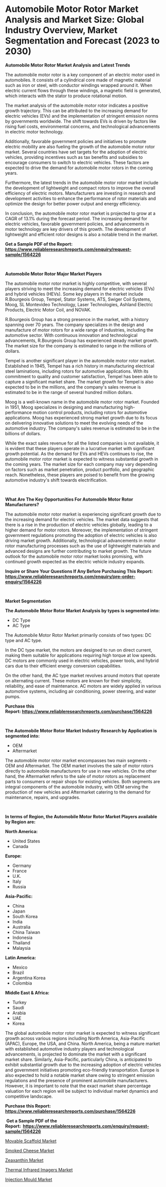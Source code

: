 <p><h1>Automobile Motor Rotor Market Analysis and Market Size: Global Industry Overview, Market Segmentation and Forecast (2023 to 2030)</h1></p><p><strong>Automobile Motor Rotor Market Analysis and Latest Trends</strong></p>
<p><p>The automobile motor rotor is a key component of an electric motor used in automobiles. It consists of a cylindrical core made of magnetic material such as iron or steel, with conductor windings wrapped around it. When electric current flows through these windings, a magnetic field is generated, which interacts with the stator to produce rotational motion.</p><p>The market analysis of the automobile motor rotor indicates a positive growth trajectory. This can be attributed to the increasing demand for electric vehicles (EVs) and the implementation of stringent emission norms by governments worldwide. The shift towards EVs is driven by factors like rising fuel costs, environmental concerns, and technological advancements in electric motor technology.</p><p>Additionally, favorable government policies and initiatives to promote electric mobility are also fueling the growth of the automobile motor rotor market. Several countries have set targets for the adoption of electric vehicles, providing incentives such as tax benefits and subsidies to encourage consumers to switch to electric vehicles. These factors are expected to drive the demand for automobile motor rotors in the coming years.</p><p>Furthermore, the latest trends in the automobile motor rotor market include the development of lightweight and compact rotors to improve the overall efficiency of electric motors. Manufacturers are investing in research and development activities to enhance the performance of rotor materials and optimize the design for better power output and energy efficiency.</p><p>In conclusion, the automobile motor rotor market is projected to grow at a CAGR of 13.1% during the forecast period. The increasing demand for electric vehicles, favorable government policies, and advancements in motor technology are key drivers of this growth. The development of lightweight and efficient rotor designs is also a notable trend in the market.</p></p>
<p><strong>Get a Sample PDF of the Report:&nbsp; <a href="https://www.reliableresearchreports.com/enquiry/request-sample/1564226">https://www.reliableresearchreports.com/enquiry/request-sample/1564226</a></strong></p>
<p>&nbsp;</p>
<p><strong>Automobile Motor Rotor Major Market Players</strong></p>
<p><p>The automobile motor rotor market is highly competitive, with several players striving to meet the increasing demand for electric vehicles (EVs) and hybrid vehicles (HEVs). Some key players in the market include R.Bourgeois Group, Tempel, Stator Systems, ATS, Swiger Coil Systems, Moog, SL Montevideo Technology, Laser Technologies, Ashland Electric Products, Electric Motor Coil, and NOVAK.</p><p>R.Bourgeois Group has a strong presence in the market, with a history spanning over 70 years. The company specializes in the design and manufacture of motor rotors for a wide range of industries, including the automotive sector. With continuous innovation and technological advancements, R.Bourgeois Group has experienced steady market growth. The market size for the company is estimated to range in the millions of dollars.</p><p>Tempel is another significant player in the automobile motor rotor market. Established in 1945, Tempel has a rich history in manufacturing electrical steel laminations, including rotors for automotive applications. With its commitment to quality and customer satisfaction, Tempel has been able to capture a significant market share. The market growth for Tempel is also expected to be in the millions, and the company's sales revenue is estimated to be in the range of several hundred million dollars.</p><p>Moog is a well-known name in the automobile motor rotor market. Founded in 1951, Moog specializes in designing and manufacturing high-performance motion control products, including rotors for automotive applications. Moog has experienced strong market growth due to its focus on delivering innovative solutions to meet the evolving needs of the automotive industry. The company's sales revenue is estimated to be in the billions of dollars.</p><p>While the exact sales revenue for all the listed companies is not available, it is evident that these players operate in a lucrative market with significant growth potential. As the demand for EVs and HEVs continues to rise, the automobile motor rotor market is expected to witness substantial growth in the coming years. The market size for each company may vary depending on factors such as market penetration, product portfolio, and geographic reach. Nonetheless, these players are poised to benefit from the growing automotive industry's shift towards electrification.</p></p>
<p>&nbsp;</p>
<p><strong>What Are The Key Opportunities For Automobile Motor Rotor Manufacturers?</strong></p>
<p><p>The automobile motor rotor market is experiencing significant growth due to the increasing demand for electric vehicles. The market data suggests that there is a rise in the production of electric vehicles globally, leading to a higher demand for motor rotors. Moreover, the implementation of stringent government regulations promoting the adoption of electric vehicles is also driving market growth. Additionally, technological advancements in motor rotor manufacturing processes such as the use of lightweight materials and advanced designs are further contributing to market growth. The future outlook for the automobile motor rotor market looks promising, with continued growth expected as the electric vehicle industry expands.</p></p>
<p><strong>Inquire or Share Your Questions If Any Before Purchasing This Report: <a href="https://www.reliableresearchreports.com/enquiry/pre-order-enquiry/1564226">https://www.reliableresearchreports.com/enquiry/pre-order-enquiry/1564226</a></strong></p>
<p>&nbsp;</p>
<p><strong>Market Segmentation</strong></p>
<p><strong>The Automobile Motor Rotor Market Analysis by types is segmented into:</strong></p>
<p><ul><li>DC Type</li><li>AC Type</li></ul></p>
<p><p>The Automobile Motor Rotor Market primarily consists of two types: DC type and AC type. </p><p>In the DC type market, the motors are designed to run on direct current, making them suitable for applications requiring high torque at low speeds. DC motors are commonly used in electric vehicles, power tools, and hybrid cars due to their efficient energy conversion capabilities.</p><p>On the other hand, the AC type market revolves around motors that operate on alternating current. These motors are known for their simplicity, reliability, and ease of maintenance. AC motors are widely applied in various automotive systems, including air conditioning, power steering, and water pumps.</p></p>
<p><strong>Purchase this Report:&nbsp;<a href="https://www.reliableresearchreports.com/purchase/1564226">https://www.reliableresearchreports.com/purchase/1564226</a></strong></p>
<p>&nbsp;</p>
<p><strong>The Automobile Motor Rotor Market Industry Research by Application is segmented into:</strong></p>
<p><ul><li>OEM</li><li>Aftermarket</li></ul></p>
<p><p>The automobile motor rotor market encompasses two main segments - OEM and Aftermarket. The OEM market involves the sale of motor rotors directly to automobile manufacturers for use in new vehicles. On the other hand, the Aftermarket refers to the sale of motor rotors as replacement parts to consumers or repair shops for existing vehicles. Both segments are integral components of the automobile industry, with OEM serving the production of new vehicles and Aftermarket catering to the demand for maintenance, repairs, and upgrades.</p></p>
<p>&nbsp;</p>
<p><strong>In terms of Region, the Automobile Motor Rotor Market Players available by Region are:</strong></p>
<p>
    <p> <strong> North America: </strong>
        <ul>
            <li>United States</li>
            <li>Canada</li>
        </ul>
        </p> 
    <p> <strong> Europe: </strong>
        <ul>
            <li>Germany</li>
            <li>France</li>
            <li>U.K.</li>
            <li>Italy</li>
            <li>Russia</li>
        </ul>
        </p> 
    <p> <strong> Asia-Pacific: </strong>
        <ul>
            <li>China</li>
            <li>Japan</li>
            <li>South Korea</li>
            <li>India</li>
            <li>Australia</li>
            <li>China Taiwan</li>
            <li>Indonesia</li>
            <li>Thailand</li>
            <li>Malaysia</li>
        </ul>
        </p> 
    <p> <strong> Latin America: </strong>
        <ul>
            <li>Mexico</li>
            <li>Brazil</li>
            <li>Argentina Korea</li>
            <li>Colombia</li>
        </ul>
        </p> 
    <p> <strong> Middle East & Africa: </strong>
        <ul>
            <li>Turkey</li>
            <li>Saudi</li>
            <li>Arabia</li>
            <li>UAE</li>
            <li>Korea</li>
        </ul>
    </p>
    </p>
<p><p>The global automobile motor rotor market is expected to witness significant growth across various regions including North America, Asia-Pacific (APAC), Europe, the USA, and China. North America, being a mature market with established automotive industry players and technological advancements, is projected to dominate the market with a significant market share. Similarly, Asia-Pacific, particularly China, is anticipated to exhibit substantial growth due to the increasing adoption of electric vehicles and government initiatives promoting eco-friendly transportation. Europe is also expected to hold a notable market share owing to stringent emission regulations and the presence of prominent automobile manufacturers. However, it is important to note that the exact market share percentage valuation for each region will be subject to individual market dynamics and competitive landscape.</p></p>
<p><strong>Purchase this Report: <a href="https://www.reliableresearchreports.com/purchase/1564226">https://www.reliableresearchreports.com/purchase/1564226</a></strong></p>
<p>&nbsp;<strong>Get a Sample PDF of the Report:&nbsp;&nbsp;<a href="https://www.reliableresearchreports.com/enquiry/request-sample/1564226">https://www.reliableresearchreports.com/enquiry/request-sample/1564226</a></strong></p>
<p><strong></strong></p>
<p><p><a href="https://www.linkedin.com/pulse/movable-scaffold-market-size-2023-2030-global-industrial-gh0wf/">Movable Scaffold Market</a></p><p><a href="https://medium.com/@keenanmarks2023/smoked-cheese-market-report-reveals-the-latest-trends-and-growth-opportunities-of-this-market-34fb6b80477b">Smoked Cheese Market</a></p><p><a href="https://medium.com/@chasegibson1901/zeaxanthin-market-size-reveals-the-best-marketing-channels-in-global-industry-41d5694c2465">Zeaxanthin Market</a></p><p><a href="https://www.linkedin.com/pulse/thermal-infrared-imagers-market-insights-players-forecast-easwf/">Thermal Infrared Imagers Market</a></p><p><a href="https://www.linkedin.com/pulse/injection-mould-market-insights-players-forecast-till-o2ldf/">Injection Mould Market</a></p></p>